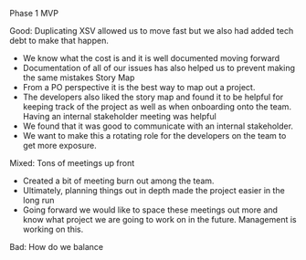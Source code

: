 Phase 1 MVP

Good:
Duplicating XSV allowed us to move fast but we also had added tech debt to make that happen.
- We know what the cost is and it is well documented moving forward
- Documentation of all of our issues has also helped us to prevent making the same mistakes
Story Map
- From a PO perspective it is the best way to map out a project.
- The developers also liked the story map and found it to be helpful for keeping track of the project as well as when onboarding onto the team.
Having an internal stakeholder meeting was helpful
- We found that it was good to communicate with an internal stakeholder.
- We want to make this a rotating role for the developers on the team to get more exposure.

Mixed:
Tons of meetings up front
- Created a bit of meeting burn out among the team.
- Ultimately, planning things out in depth made the project easier in the long run
- Going forward we would like to space these meetings out more and know what project we are going to work on in the future. Management is working on this.

Bad:
How do we balance 

